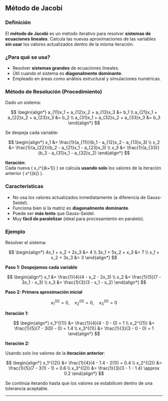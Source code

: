 ## **Método de Jacobi**

### **Definición**
El **método de Jacobi** es un método iterativo para resolver **sistemas de ecuaciones lineales**. Calcula las nuevas aproximaciones de las variables **sin usar** los valores actualizados dentro de la misma iteración.

### **¿Para qué se usa?**
- Resolver **sistemas grandes** de ecuaciones lineales.
- Útil cuando el sistema es **diagonalmente dominante**.
- Empleado en áreas como análisis estructural y simulaciones numéricas.

### **Método de Resolución (Procedimiento)**
Dado un sistema:

$$
\begin{align*}
a_{11}x_1 + a_{12}x_2 + a_{13}x_3 &= b_1 \\
a_{21}x_1 + a_{22}x_2 + a_{23}x_3 &= b_2 \\
a_{31}x_1 + a_{32}x_2 + a_{33}x_3 &= b_3
\end{align*}
$$

Se despeja cada variable:

$$
\begin{align*}
x_1 &= \frac{1}{a_{11}}(b_1 - a_{12}x_2 - a_{13}x_3) \\
x_2 &= \frac{1}{a_{22}}(b_2 - a_{21}x_1 - a_{23}x_3) \\
x_3 &= \frac{1}{a_{33}}(b_3 - a_{31}x_1 - a_{32}x_2)
\end{align*}
$$

**Iteración:**  
Cada nueva \( x_i^{(k+1)} \) se calcula **usando solo** los valores de la iteración anterior \( x^{(k)} \).

### **Características**
- No usa los valores actualizados inmediatamente (a diferencia de Gauss-Seidel).
- Funciona bien si la matriz es **diagonalmente dominante**.
- Puede ser **más lento** que Gauss-Seidel.
- Muy **fácil de paralelizar** (ideal para procesamiento en paralelo).

### **Ejemplo**

Resolver el sistema:

$$
\begin{align*}
4x_1 + x_2 + 2x_3 &= 4 \\
3x_1 + 5x_2 + x_3 &= 7 \\
x_1 + x_2 + 3x_3 &= 3
\end{align*}
$$

**Paso 1: Despejamos cada variable**

$$
\begin{align*}
x_1 &= \frac{1}{4}(4 - x_2 - 2x_3) \\
x_2 &= \frac{1}{5}(7 - 3x_1 - x_3) \\
x_3 &= \frac{1}{3}(3 - x_1 - x_2)
\end{align*}
$$

**Paso 2: Primera aproximación inicial**

$$
x_1^{(0)} = 0, \quad x_2^{(0)} = 0, \quad x_3^{(0)} = 0
$$

**Iteración 1:**

$$
\begin{align*}
x_1^{(1)} &= \frac{1}{4}(4 - 0 - 0) = 1 \\
x_2^{(1)} &= \frac{1}{5}(7 - 3(0) - 0) = 1.4 \\
x_3^{(1)} &= \frac{1}{3}(3 - 0 - 0) = 1
\end{align*}
$$

**Iteración 2:**

Usando solo los valores de la **iteración anterior**:

$$
\begin{align*}
x_1^{(2)} &= \frac{1}{4}(4 - 1.4 - 2(1)) = 0.4 \\
x_2^{(2)} &= \frac{1}{5}(7 - 3(1) - 1) = 0.6 \\
x_3^{(2)} &= \frac{1}{3}(3 - 1 - 1.4) \approx 0.2
\end{align*}
$$

Se continúa iterando hasta que los valores se estabilicen dentro de una tolerancia aceptable.

---
